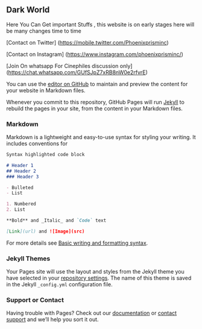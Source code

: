 ## Dark World

Here You Can Get important Stuffs , this website is on early stages 
here will be many changes time to time

 [Contact on Twitter]
(https://mobile.twitter.com/Phoenixprisminc)

[Contact on Instagram]
(https://www.instagram.com/phoenixprisminc/)

[Join On whatsapp For Cinephiles discussion only]
(https://chat.whatsapp.com/GUfSJpZ7xRB8nW0e2rfvrE)

You can use the [editor on GitHub](https://github.com/ProfessorRah/helixhacker/edit/gh-pages/index.md) to maintain and preview the content for your website in Markdown files.

Whenever you commit to this repository, GitHub Pages will run [Jekyll](https://jekyllrb.com/) to rebuild the pages in your site, from the content in your Markdown files.

### Markdown

Markdown is a lightweight and easy-to-use syntax for styling your writing. It includes conventions for

```markdown
Syntax highlighted code block

# Header 1
## Header 2
### Header 3

- Bulleted
- List

1. Numbered
2. List

**Bold** and _Italic_ and `Code` text

[Link](url) and ![Image](src)
```

For more details see [Basic writing and formatting syntax](https://docs.github.com/en/github/writing-on-github/getting-started-with-writing-and-formatting-on-github/basic-writing-and-formatting-syntax).

### Jekyll Themes

Your Pages site will use the layout and styles from the Jekyll theme you have selected in your [repository settings](https://github.com/ProfessorRah/helixhacker/settings/pages). The name of this theme is saved in the Jekyll `_config.yml` configuration file.

### Support or Contact

Having trouble with Pages? Check out our [documentation](https://docs.github.com/categories/github-pages-basics/) or [contact support](https://support.github.com/contact) and we’ll help you sort it out.
